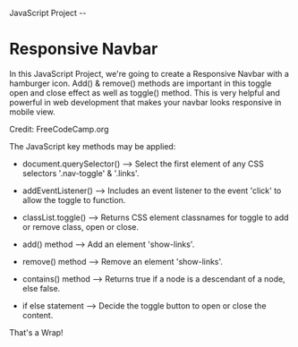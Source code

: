 JavaScript Project --
# Responsive Navbar
 
In this JavaScript Project, we're going to create a Responsive Navbar with a hamburger icon. Add() & remove() methods are important in this toggle open and close effect as well as toggle() method. This is very helpful and powerful in web development that makes your navbar looks responsive in mobile view.

Credit: FreeCodeCamp.org

The JavaScript key methods may be applied:

- document.querySelector()
--> Select the first element of any CSS selectors '.nav-toggle' & '.links'.


- addEventListener()
--> Includes an event listener to the event 'click' to allow the toggle to function.


- classList.toggle()
--> Returns CSS element classnames for toggle to add or remove class, open or close. 


- add() method
--> Add an element 'show-links'.


- remove() method
--> Remove an element 'show-links'.


- contains() method
--> Returns true if a node is a descendant of a node, else false.


- if else statement
--> Decide the toggle button to open or close the content.



That's a Wrap!